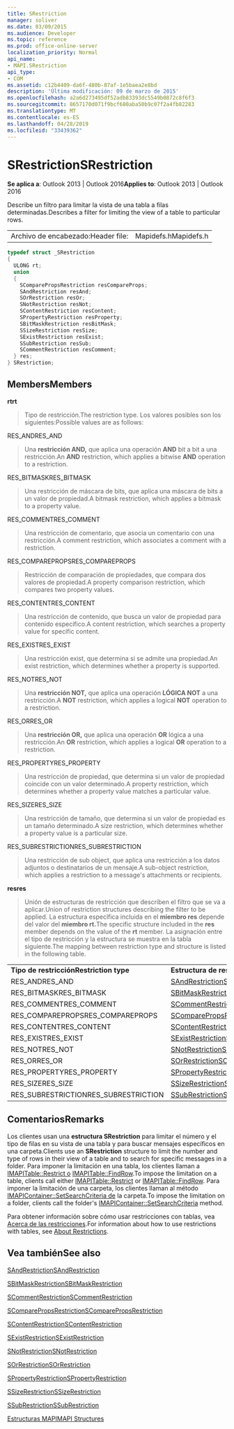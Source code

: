 ```yaml
---
title: SRestriction
manager: soliver
ms.date: 03/09/2015
ms.audience: Developer
ms.topic: reference
ms.prod: office-online-server
localization_priority: Normal
api_name:
- MAPI.SRestriction
api_type:
- COM
ms.assetid: c12b4409-da6f-480b-87af-1e5baea2e8bd
description: 'Última modificación: 09 de marzo de 2015'
ms.openlocfilehash: a2a6d273495df52adb83393dc5549b0872c8f6f3
ms.sourcegitcommit: 8657170d071f9bcf680aba50b9c07f2a4fb82283
ms.translationtype: MT
ms.contentlocale: es-ES
ms.lasthandoff: 04/28/2019
ms.locfileid: "33439362"
---
```

# <a name="srestriction"></a><span data-ttu-id="73e10-103">SRestriction</span><span class="sxs-lookup"><span data-stu-id="73e10-103">SRestriction</span></span>

  
  
<span data-ttu-id="73e10-104">**Se aplica a**: Outlook 2013 | Outlook 2016</span><span class="sxs-lookup"><span data-stu-id="73e10-104">**Applies to**: Outlook 2013 | Outlook 2016</span></span> 
  
<span data-ttu-id="73e10-105">Describe un filtro para limitar la vista de una tabla a filas determinadas.</span><span class="sxs-lookup"><span data-stu-id="73e10-105">Describes a filter for limiting the view of a table to particular rows.</span></span> 
  
|||
|:-----|:-----|
|<span data-ttu-id="73e10-106">Archivo de encabezado:</span><span class="sxs-lookup"><span data-stu-id="73e10-106">Header file:</span></span>  <br/> |<span data-ttu-id="73e10-107">Mapidefs.h</span><span class="sxs-lookup"><span data-stu-id="73e10-107">Mapidefs.h</span></span>  <br/> |
   
```cpp
typedef struct _SRestriction
{
  ULONG rt;
  union
  {
    SComparePropsRestriction resCompareProps;
    SAndRestriction resAnd;
    SOrRestriction resOr;
    SNotRestriction resNot;
    SContentRestriction resContent;
    SPropertyRestriction resProperty;
    SBitMaskRestriction resBitMask;
    SSizeRestriction resSize;
    SExistRestriction resExist;
    SSubRestriction resSub;
    SCommentRestriction resComment;
  } res;
} SRestriction;

```

## <a name="members"></a><span data-ttu-id="73e10-108">Members</span><span class="sxs-lookup"><span data-stu-id="73e10-108">Members</span></span>

 <span data-ttu-id="73e10-109">**rt**</span><span class="sxs-lookup"><span data-stu-id="73e10-109">**rt**</span></span>
  
> <span data-ttu-id="73e10-110">Tipo de restricción.</span><span class="sxs-lookup"><span data-stu-id="73e10-110">The restriction type.</span></span> <span data-ttu-id="73e10-111">Los valores posibles son los siguientes:</span><span class="sxs-lookup"><span data-stu-id="73e10-111">Possible values are as follows:</span></span> 
    
<span data-ttu-id="73e10-112">RES_AND</span><span class="sxs-lookup"><span data-stu-id="73e10-112">RES_AND</span></span> 
  
> <span data-ttu-id="73e10-113">Una **restricción AND,** que aplica una operación **AND** bit a bit a una restricción.</span><span class="sxs-lookup"><span data-stu-id="73e10-113">An **AND** restriction, which applies a bitwise **AND** operation to a restriction.</span></span> 
    
<span data-ttu-id="73e10-114">RES_BITMASK</span><span class="sxs-lookup"><span data-stu-id="73e10-114">RES_BITMASK</span></span> 
  
> <span data-ttu-id="73e10-115">Una restricción de máscara de bits, que aplica una máscara de bits a un valor de propiedad.</span><span class="sxs-lookup"><span data-stu-id="73e10-115">A bitmask restriction, which applies a bitmask to a property value.</span></span>
    
<span data-ttu-id="73e10-116">RES_COMMENT</span><span class="sxs-lookup"><span data-stu-id="73e10-116">RES_COMMENT</span></span> 
  
> <span data-ttu-id="73e10-117">Una restricción de comentario, que asocia un comentario con una restricción.</span><span class="sxs-lookup"><span data-stu-id="73e10-117">A comment restriction, which associates a comment with a restriction.</span></span>
    
<span data-ttu-id="73e10-118">RES_COMPAREPROPS</span><span class="sxs-lookup"><span data-stu-id="73e10-118">RES_COMPAREPROPS</span></span> 
  
> <span data-ttu-id="73e10-119">Restricción de comparación de propiedades, que compara dos valores de propiedad.</span><span class="sxs-lookup"><span data-stu-id="73e10-119">A property comparison restriction, which compares two property values.</span></span>
    
<span data-ttu-id="73e10-120">RES_CONTENT</span><span class="sxs-lookup"><span data-stu-id="73e10-120">RES_CONTENT</span></span> 
  
> <span data-ttu-id="73e10-121">Una restricción de contenido, que busca un valor de propiedad para contenido específico.</span><span class="sxs-lookup"><span data-stu-id="73e10-121">A content restriction, which searches a property value for specific content.</span></span>
    
<span data-ttu-id="73e10-122">RES_EXIST</span><span class="sxs-lookup"><span data-stu-id="73e10-122">RES_EXIST</span></span> 
  
> <span data-ttu-id="73e10-123">Una restricción exist, que determina si se admite una propiedad.</span><span class="sxs-lookup"><span data-stu-id="73e10-123">An exist restriction, which determines whether a property is supported.</span></span>
    
<span data-ttu-id="73e10-124">RES_NOT</span><span class="sxs-lookup"><span data-stu-id="73e10-124">RES_NOT</span></span> 
  
> <span data-ttu-id="73e10-125">Una **restricción NOT,** que aplica una operación **LÓGICA NOT** a una restricción.</span><span class="sxs-lookup"><span data-stu-id="73e10-125">A **NOT** restriction, which applies a logical **NOT** operation to a restriction.</span></span> 
    
<span data-ttu-id="73e10-126">RES_OR</span><span class="sxs-lookup"><span data-stu-id="73e10-126">RES_OR</span></span> 
  
> <span data-ttu-id="73e10-127">Una **restricción OR,** que aplica una operación **OR** lógica a una restricción.</span><span class="sxs-lookup"><span data-stu-id="73e10-127">An **OR** restriction, which applies a logical **OR** operation to a restriction.</span></span> 
    
<span data-ttu-id="73e10-128">RES_PROPERTY</span><span class="sxs-lookup"><span data-stu-id="73e10-128">RES_PROPERTY</span></span> 
  
> <span data-ttu-id="73e10-129">Una restricción de propiedad, que determina si un valor de propiedad coincide con un valor determinado.</span><span class="sxs-lookup"><span data-stu-id="73e10-129">A property restriction, which determines whether a property value matches a particular value.</span></span>
    
<span data-ttu-id="73e10-130">RES_SIZE</span><span class="sxs-lookup"><span data-stu-id="73e10-130">RES_SIZE</span></span> 
  
> <span data-ttu-id="73e10-131">Una restricción de tamaño, que determina si un valor de propiedad es un tamaño determinado.</span><span class="sxs-lookup"><span data-stu-id="73e10-131">A size restriction, which determines whether a property value is a particular size.</span></span>
    
<span data-ttu-id="73e10-132">RES_SUBRESTRICTION</span><span class="sxs-lookup"><span data-stu-id="73e10-132">RES_SUBRESTRICTION</span></span> 
  
> <span data-ttu-id="73e10-133">Una restricción de sub object, que aplica una restricción a los datos adjuntos o destinatarios de un mensaje.</span><span class="sxs-lookup"><span data-stu-id="73e10-133">A sub-object restriction, which applies a restriction to a message's attachments or recipients.</span></span>
    
 <span data-ttu-id="73e10-134">**res**</span><span class="sxs-lookup"><span data-stu-id="73e10-134">**res**</span></span>
  
> <span data-ttu-id="73e10-135">Unión de estructuras de restricción que describen el filtro que se va a aplicar.</span><span class="sxs-lookup"><span data-stu-id="73e10-135">Union of restriction structures describing the filter to be applied.</span></span> <span data-ttu-id="73e10-136">La estructura específica incluida en el **miembro res** depende del valor del **miembro rt.**</span><span class="sxs-lookup"><span data-stu-id="73e10-136">The specific structure included in the **res** member depends on the value of the **rt** member.</span></span> <span data-ttu-id="73e10-137">La asignación entre el tipo de restricción y la estructura se muestra en la tabla siguiente.</span><span class="sxs-lookup"><span data-stu-id="73e10-137">The mapping between restriction type and structure is listed in the following table.</span></span> 
    
|||
|:-----|:-----|
|<span data-ttu-id="73e10-138">**Tipo de restricción**</span><span class="sxs-lookup"><span data-stu-id="73e10-138">**Restriction type**</span></span> <br/> |<span data-ttu-id="73e10-139">**Estructura de restricción**</span><span class="sxs-lookup"><span data-stu-id="73e10-139">**Restriction structure**</span></span> <br/> |
|<span data-ttu-id="73e10-140">RES_AND</span><span class="sxs-lookup"><span data-stu-id="73e10-140">RES_AND</span></span>  <br/> |[<span data-ttu-id="73e10-141">SAndRestriction</span><span class="sxs-lookup"><span data-stu-id="73e10-141">SAndRestriction</span></span>](sandrestriction.md) <br/> |
|<span data-ttu-id="73e10-142">RES_BITMASK</span><span class="sxs-lookup"><span data-stu-id="73e10-142">RES_BITMASK</span></span>  <br/> |[<span data-ttu-id="73e10-143">SBitMaskRestriction</span><span class="sxs-lookup"><span data-stu-id="73e10-143">SBitMaskRestriction</span></span>](sbitmaskrestriction.md) <br/> |
|<span data-ttu-id="73e10-144">RES_COMMENT</span><span class="sxs-lookup"><span data-stu-id="73e10-144">RES_COMMENT</span></span>  <br/> |[<span data-ttu-id="73e10-145">SCommentRestriction</span><span class="sxs-lookup"><span data-stu-id="73e10-145">SCommentRestriction</span></span>](scommentrestriction.md) <br/> |
|<span data-ttu-id="73e10-146">RES_COMPAREPROPS</span><span class="sxs-lookup"><span data-stu-id="73e10-146">RES_COMPAREPROPS</span></span>  <br/> |[<span data-ttu-id="73e10-147">SComparePropsRestriction</span><span class="sxs-lookup"><span data-stu-id="73e10-147">SComparePropsRestriction</span></span>](scomparepropsrestriction.md) <br/> |
|<span data-ttu-id="73e10-148">RES_CONTENT</span><span class="sxs-lookup"><span data-stu-id="73e10-148">RES_CONTENT</span></span>  <br/> |[<span data-ttu-id="73e10-149">SContentRestriction</span><span class="sxs-lookup"><span data-stu-id="73e10-149">SContentRestriction</span></span>](scontentrestriction.md) <br/> |
|<span data-ttu-id="73e10-150">RES_EXIST</span><span class="sxs-lookup"><span data-stu-id="73e10-150">RES_EXIST</span></span>  <br/> |[<span data-ttu-id="73e10-151">SExistRestriction</span><span class="sxs-lookup"><span data-stu-id="73e10-151">SExistRestriction</span></span>](sexistrestriction.md) <br/> |
|<span data-ttu-id="73e10-152">RES_NOT</span><span class="sxs-lookup"><span data-stu-id="73e10-152">RES_NOT</span></span>  <br/> |[<span data-ttu-id="73e10-153">SNotRestriction</span><span class="sxs-lookup"><span data-stu-id="73e10-153">SNotRestriction</span></span>](snotrestriction.md) <br/> |
|<span data-ttu-id="73e10-154">RES_OR</span><span class="sxs-lookup"><span data-stu-id="73e10-154">RES_OR</span></span>  <br/> |[<span data-ttu-id="73e10-155">SOrRestriction</span><span class="sxs-lookup"><span data-stu-id="73e10-155">SOrRestriction</span></span>](sorrestriction.md) <br/> |
|<span data-ttu-id="73e10-156">RES_PROPERTY</span><span class="sxs-lookup"><span data-stu-id="73e10-156">RES_PROPERTY</span></span>  <br/> |[<span data-ttu-id="73e10-157">SPropertyRestriction</span><span class="sxs-lookup"><span data-stu-id="73e10-157">SPropertyRestriction</span></span>](spropertyrestriction.md) <br/> |
|<span data-ttu-id="73e10-158">RES_SIZE</span><span class="sxs-lookup"><span data-stu-id="73e10-158">RES_SIZE</span></span>  <br/> |[<span data-ttu-id="73e10-159">SSizeRestriction</span><span class="sxs-lookup"><span data-stu-id="73e10-159">SSizeRestriction</span></span>](ssizerestriction.md) <br/> |
|<span data-ttu-id="73e10-160">RES_SUBRESTRICTION</span><span class="sxs-lookup"><span data-stu-id="73e10-160">RES_SUBRESTRICTION</span></span>  <br/> |[<span data-ttu-id="73e10-161">SSubRestriction</span><span class="sxs-lookup"><span data-stu-id="73e10-161">SSubRestriction</span></span>](ssubrestriction.md) <br/> |
   
## <a name="remarks"></a><span data-ttu-id="73e10-162">Comentarios</span><span class="sxs-lookup"><span data-stu-id="73e10-162">Remarks</span></span>

<span data-ttu-id="73e10-163">Los clientes usan una **estructura SRestriction** para limitar el número y el tipo de filas en su vista de una tabla y para buscar mensajes específicos en una carpeta.</span><span class="sxs-lookup"><span data-stu-id="73e10-163">Clients use an **SRestriction** structure to limit the number and type of rows in their view of a table and to search for specific messages in a folder.</span></span> <span data-ttu-id="73e10-164">Para imponer la limitación en una tabla, los clientes llaman a [IMAPITable::Restrict o](imapitable-restrict.md) [IMAPITable::FindRow](imapitable-findrow.md).</span><span class="sxs-lookup"><span data-stu-id="73e10-164">To impose the limitation on a table, clients call either [IMAPITable::Restrict](imapitable-restrict.md) or [IMAPITable::FindRow](imapitable-findrow.md).</span></span> <span data-ttu-id="73e10-165">Para imponer la limitación de una carpeta, los clientes llaman al método [IMAPIContainer::SetSearchCriteria de](imapicontainer-setsearchcriteria.md) la carpeta.</span><span class="sxs-lookup"><span data-stu-id="73e10-165">To impose the limitation on a folder, clients call the folder's [IMAPIContainer::SetSearchCriteria](imapicontainer-setsearchcriteria.md) method.</span></span> 
  
<span data-ttu-id="73e10-166">Para obtener información sobre cómo usar restricciones con tablas, vea [Acerca de las restricciones](about-restrictions.md).</span><span class="sxs-lookup"><span data-stu-id="73e10-166">For information about how to use restrictions with tables, see [About Restrictions](about-restrictions.md).</span></span> 
  
## <a name="see-also"></a><span data-ttu-id="73e10-167">Vea también</span><span class="sxs-lookup"><span data-stu-id="73e10-167">See also</span></span>



[<span data-ttu-id="73e10-168">SAndRestriction</span><span class="sxs-lookup"><span data-stu-id="73e10-168">SAndRestriction</span></span>](sandrestriction.md)
  
[<span data-ttu-id="73e10-169">SBitMaskRestriction</span><span class="sxs-lookup"><span data-stu-id="73e10-169">SBitMaskRestriction</span></span>](sbitmaskrestriction.md)
  
[<span data-ttu-id="73e10-170">SCommentRestriction</span><span class="sxs-lookup"><span data-stu-id="73e10-170">SCommentRestriction</span></span>](scommentrestriction.md)
  
[<span data-ttu-id="73e10-171">SComparePropsRestriction</span><span class="sxs-lookup"><span data-stu-id="73e10-171">SComparePropsRestriction</span></span>](scomparepropsrestriction.md)
  
[<span data-ttu-id="73e10-172">SContentRestriction</span><span class="sxs-lookup"><span data-stu-id="73e10-172">SContentRestriction</span></span>](scontentrestriction.md)
  
[<span data-ttu-id="73e10-173">SExistRestriction</span><span class="sxs-lookup"><span data-stu-id="73e10-173">SExistRestriction</span></span>](sexistrestriction.md)
  
[<span data-ttu-id="73e10-174">SNotRestriction</span><span class="sxs-lookup"><span data-stu-id="73e10-174">SNotRestriction</span></span>](snotrestriction.md)
  
[<span data-ttu-id="73e10-175">SOrRestriction</span><span class="sxs-lookup"><span data-stu-id="73e10-175">SOrRestriction</span></span>](sorrestriction.md)
  
[<span data-ttu-id="73e10-176">SPropertyRestriction</span><span class="sxs-lookup"><span data-stu-id="73e10-176">SPropertyRestriction</span></span>](spropertyrestriction.md)
  
[<span data-ttu-id="73e10-177">SSizeRestriction</span><span class="sxs-lookup"><span data-stu-id="73e10-177">SSizeRestriction</span></span>](ssizerestriction.md)
  
[<span data-ttu-id="73e10-178">SSubRestriction</span><span class="sxs-lookup"><span data-stu-id="73e10-178">SSubRestriction</span></span>](ssubrestriction.md)


[<span data-ttu-id="73e10-179">Estructuras MAPI</span><span class="sxs-lookup"><span data-stu-id="73e10-179">MAPI Structures</span></span>](mapi-structures.md)

